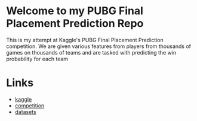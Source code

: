 # Welcome to my PUBG Final Placement Prediction Repo
This is my attempt at Kaggle's PUBG Final Placement Prediction competition. We are given various features from players from thousands of games on thousands of teams and are tasked with predicting the win probability for each team

# Links
* [kaggle](https://www.kaggle.com/)
* [competition](https://www.kaggle.com/c/pubg-finish-placement-prediction/)
* [datasets](https://www.kaggle.com/c/pubg-finish-placement-prediction/data)
